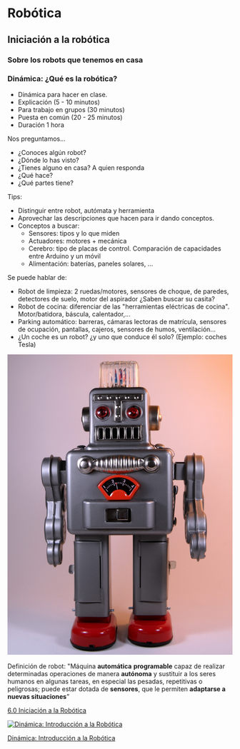 # Robótica

## Iniciación a la robótica

### Sobre los robots que tenemos en casa

### Dinámica: ¿Qué es la robótica? 

* Dinámica para hacer en clase.
* Explicación (5 - 10 minutos)
* Para trabajo en grupos (30 minutos) 
* Puesta en común (20 - 25  minutos)
* Duración 1 hora


Nos preguntamos...
* ¿Conoces algún robot?
* ¿Dónde lo has visto?
* ¿Tienes alguno en casa?
A quien responda
* ¿Qué hace?
* ¿Qué partes tiene?


Tips:
* Distinguir entre robot, autómata y herramienta
* Aprovechar las descripciones que hacen para ir dando conceptos.
* Conceptos a buscar:
    * Sensores: tipos y lo que miden
    * Actuadores: motores + mecánica
    * Cerebro: tipo de placas de control. Comparación de capacidades entre Arduino y un móvil
    * Alimentación: baterías, paneles solares, ...

Se puede hablar de:
* Robot de limpieza: 2 ruedas/motores, sensores de choque, de paredes, detectores de suelo, motor del aspirador ¿Saben buscar su casita?
* Robot de cocina: diferenciar de las "herramientas eléctricas de cocina". Motor/batidora, báscula, calentador,...
* Parking automático: barreras, cámaras lectoras de matrícula, sensores de ocupación, pantallas, cajeros, sensores de humos, ventilación...
* ¿Un coche es un robot? ¿y uno que conduce él solo? (Ejemplo: coches Tesla)

![](./images/robot.jpg)

Definición de robot: "Máquina **automática** **programable** capaz de realizar determinadas operaciones de manera **autónoma** y sustituir a los seres humanos en algunas tareas, en especial las pesadas, repetitivas o peligrosas; puede estar dotada de **sensores**, que le permiten **adaptarse a nuevas situaciones**”


[6.0 Iniciación a la Robótica](https://docs.google.com/presentation/d/1B3eqx0K1gJYXXKqUbPve61isTMXq5ZVaaiyskVPWq_c/edit?usp=sharing)

[![Dinámica: Introducción a la Robótica](https://img.youtube.com/vi/TnLVyZMdjYM/0.jpg)](https://youtu.be/TnLVyZMdjYM)


[Dinámica: Introducción a la Robótica](https://youtu.be/TnLVyZMdjYM)
